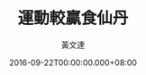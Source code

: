 ---
issue: 191
title: 運動較贏食仙丹
author: 黃文達
date: 2016-09-22T00:00:00.000+08:00
topic: 生活
difficulty: 1
wikidata: Q98095564
wikidata_link: https://www.wikidata.org/wiki/Q98095564
---